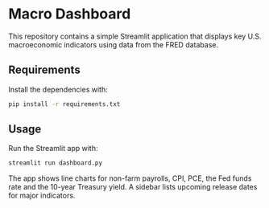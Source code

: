 # Macro Dashboard

This repository contains a simple Streamlit application that displays key U.S. macroeconomic indicators using data from the FRED database.

## Requirements

Install the dependencies with:

```bash
pip install -r requirements.txt
```

## Usage

Run the Streamlit app with:

```bash
streamlit run dashboard.py
```

The app shows line charts for non-farm payrolls, CPI, PCE, the Fed funds rate and the 10-year Treasury yield. A sidebar lists upcoming release dates for major indicators.
